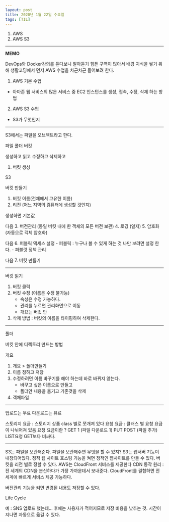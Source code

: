 ```yaml
---
layout: post
title: 2020년 1월 22일 수요일
tags: [TIL]
---
```


1. AWS
2. AWS S3

---
**MEMO**

DevOps와 Docker강의를 듣다보니 알아듣기 힘든 구역이 많아서 배경 지식을 쌓기 위해 생활코딩에서 먼저 AWS 수업을 차근차근 들어보려 한다.

1. AWS 기본 수업
  - 아마존 웹 서비스의 많은 서비스 중 EC2 인스턴스를 생성, 접속, 수정, 삭제 하는 방법
2. AWS S3 수업
  - S3가 무엇인지

---
S3에서는 파일을 오브젝트라고 한다.

파일 폴더 버킷

생성하고 읽고 수정하고 삭제하고

1. 버킷 생성

S3

버킷 만들기
1. 버킷 이름(전체에서 고유한 이름)
2. 리전 (어느 지역의 컴퓨터에 생성할 것인지)

생성하면 기본값

다음
3. 버전관리 (동일 버킷 내에 한 객체의 모든 버전 보관)
4. 로깅 (일지)
5. 암호화 (자동으로 객체 암호화)

다음
6. 퍼블릭 액세스 설정
	- 퍼블릭 : 누구나 볼 수 있게 하는 것 나만 보려면 설정 한다.
	- 퍼블릿 정책 관리

다음
7. 버킷 만들기

---

버킷 읽기
1. 버킷 클릭
2. 버킷 수정 (이름은 수정 불가능)
	- 속성은 수정 가능하다.
	- 관리를 누르면 관리화면으로 이동
	- 개요는 버킷 안
3. 삭제 방법 : 버킷의 이름을 타이핑하여 삭제한다.

---

폴더

버킷 안에 디렉토리 만드는 방법

개요
1. 개요 > 폴더만들기
2. 이름 정하고 저장
3. 수정하려면 이름 바꾸기를 해야 하는데 바로 바뀌지 않는다.
	- 바꾸고 싶은 이름으로 만들고
	- 폴더안 내용을 옮기고 기존것을 삭제
5. 객체파일

---

업로드는 무료
다운로드는 유료

스토리지 요금 : 스토리지 상품 class 별로 쪼개져 있다
요청 요금 : 클래스 별 요청 요금이 나뉘어져 있음
요청 요금이란 ? GET 1 (파일 다운로드 1)
PUT POST (파일 추가) LIST요청 GET보다 비싸다.

---

S3는 파일을 보관해준다.
파일을 보관해주면 무엇을 할 수 있지?
S3는 웹서버 기능이 내장되어있다.
정적 웹 사이트 호스팅 기능을 켜면
정적인 웹사이트를 만들 수 있다.
버킷을 리전 별로 정할 수 있다.
AWS는 CloudFront 서비스를 제공한다
CDN 동작 원리 : 전 세계의 CDN을 분산하다가 가장 가까운데서 보내준다.
CloudFront를 결합하면 전 세계에 빠르게 서비스 제공 가능하다.

버전관리 기능을 켜면  변경된 내용도 저장할 수 있다.

Life Cycle

예 : SNS 업로드 했는데...
후에는 사용자가 적어지므로 저장 비용을 낮추는 것.
시간이 지나면 자동으로 옮길 수 있다.




